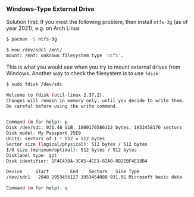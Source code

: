 ### Windows-Type External Drive
Solution first: If you meet the following problem, then install `ntfs-3g` (as of year 2021), e.g. on Arch Linux
```bash
$ pacman -S ntfs-3g
```

```bash
$ mou /dev/sdc1 /mnt/
mount: /mnt: unknown filesystem type 'ntfs'.
```
This is what you would see when you try to mount external drives from Windows.
Another way to check the filesystem is to use `fdisk`:

```bash
$ sudo fdisk /dev/sdc

Welcome to fdisk (util-linux 2.37.2).
Changes will remain in memory only, until you decide to write them.
Be careful before using the write command.


Command (m for help): p
Disk /dev/sdc: 931.48 GiB, 1000170586112 bytes, 1953458176 sectors
Disk model: My Passport 25E9
Units: sectors of 1 * 512 = 512 bytes
Sector size (logical/physical): 512 bytes / 512 bytes
I/O size (minimum/optimal): 512 bytes / 512 bytes
Disklabel type: gpt
Disk identifier: 1F4C430A-3CA5-4CE1-82A8-8D2EBF4E18B4

Device     Start        End    Sectors   Size Type
/dev/sdc1   2048 1953456127 1953454080 931.5G Microsoft basic data

Command (m for help): q
```



